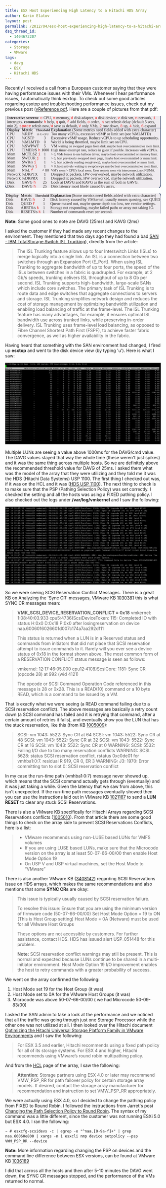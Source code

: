 ```yaml
---
title: ESX Host Experiencing High Latency to a Hitachi HDS Array
author: Karim Elatov
layout: post
permalink: /2012/04/esx-host-experiencing-high-latency-to-a-hitachi-array/
dsq_thread_id:
  - 1404673207
categories:
  - Storage
  - VMware
tags:
  - davg
  - ESX
  - Hitachi HDS
---
```

Recently I received a call from a European customer saying that they were having performance issues with their VMs. Whenever I hear performance issues, I automatically think esxtop. To check out some good articles regarding esxtop and troubleshooting performance issues, check out my previous post ([vReference pdf](/2012/04/ubuntu-11-10-vms-experience-high-storage-latency-on-esxi-5-0/). Here are a couple of pictures from that pdf:

![esxtop_threshold_1](https://github.com/elatov/uploads/raw/master/2012/04/esxtop_threshold_1.png)

![esxtop_threshold_2](https://github.com/elatov/uploads/raw/master/2012/04/esxtop_threshold_2.png)

**Note:** Some good ones to note are DAVG (25ms) and KAVG (2ms)

I asked the customer if they had made any recent changes to the environment. They mentioned that two days ago they had found a bad [SAN - IBM TotalStorage Switch ISL Trunking](http://en.wikipedia.org/wiki/Gigabit_interface_converter)), directly from the article:

> The ISL Trunking feature allows up to four Interswitch Links (ISLs) to merge logically into a single link. An ISL is a connection between two switches through an Expansion Port (E_Port). When using ISL Trunking to aggregate bandwidth of up to four ports, the speed of the ISLs between switches in a fabric is quadrupled. For example, at 2 Gb/s speeds, trunking delivers ISL throughput of up to 8 Gb per second. ISL Trunking supports high-bandwidth, large-scale SANs which include core switches. The primary task of ISL Trunking is to route data and edge switches that aggregate connections to servers and storage. ISL Trunking simplifies network design and reduces the cost of storage management by optimizing bandwidth utilization and enabling load balancing of traffic at the frame-level. The ISL Trunking feature has many advantages, for example, it ensures optimal ISL bandwidth use across trunked links, while preserving in-order delivery. ISL Trunking uses frame-level load balancing, as opposed to Fibre Channel Shortest Path First (FSPF), to achieve faster fabric convergence, as well as higher availability in the fabric.

Having heard that something with the SAN environment had changed, I fired up **esxtop** and went to the disk device view (by typing 'u'). Here is what I saw:

![high_davg_to_hitachi_array_1](https://github.com/elatov/uploads/raw/master/2012/04/high_davg_to_hitachi_array_1.png)

Multiple LUNs are seeing a value above 1000ms for the DAVG/cmd value. The DAVG values stayed that way the whole time (these weren't just spikes) and it was the same thing across multiple hosts. So we are definitely above the recommended threshold value for DAVG of 25ms. I asked them what was the model of the array that they were utilizing and they told me it was the HDS (Hitachi Data Systems) USP 1100. The first thing I checked out was, if it was on the HCL and it was ([HDS USP 1100](http://www.vmware.com/resources/compatibility/detail.php?deviceCategory=san&productid=1445&deviceCategory=san&partner=39&keyword=USP%201100&isSVA=1&page=1&display_interval=10&sortColumn=Partner&sortOrder=Asc)). The next thing to check is to make sure that the PSP (Pathing Selection Policy) was set correctly. I checked the setting and all the hosts was using a FIXED pathing policy. I also checked out the logs under **/var/log/vmkernel** and I saw the following:

![sync_CR_messages_to_hitachi_array_1](https://github.com/elatov/uploads/raw/master/2012/04/sync_CR_messages_to_hitachi_array_1.png)

So we were seeing SCSI Reservation Conflict Messages. There is a great KB on Analyzing the 'Sync CR' messages, VMware KB [1030381](http://kb.vmware.com/kb/1005009) this is what SYNC CR messages mean:

> **VMK_SCSI_DEVICE_RESERVATION_CONFLICT = 0x18**
> vmkernel: 1:08:40:03.933 cpu5:4736)ScsiDeviceToken: 115: Completed IO with status H:0x0 D:0x18 P:0x0 after losingreservation on device naa.6006016026601d007c174a7aa292df11
>
> This status is returned when a LUN is in a Reserved status and commands from initiators that did not place that SCSI reservation attempt to issue commands to it. Rarely will you ever see a device status of 0x18 in the format shown above. The most common form of a RESERVATION CONFLICT status message is seen as follows:
>
> vmkernel: 12:17:46:05.000 cpu12:4108)ScsiCore: 1181: Sync CR (opcode 28) at 992 (wid 4121)
>
> The opcode or SCSI Command Operation Code referenced in this message is 28 or 0x28. This is a READ(10) command or a 10 byte READ, which is a command to be issued by a VM.

That is exactly what we were seeing (a READ command failing due to a SCSI reservation conflict). The above messages are basically a retry count down (a SCSI command has failed and it is retrying that command, after a certain amount of retries it fails), and eventually show you the LUN that has the stuck reservation, like this (from KB [1005009](http://kb.vmware.com/kb/1005009)):

> SCSI: vm 1043: 5522: Sync CR at 64
> SCSI: vm 1043: 5522: Sync CR at 48
> SCSI: vm 1043: 5522: Sync CR at 32
> SCSI: vm 1043: 5522: Sync CR at 16
> SCSI: vm 1043: 5522: Sync CR at 0
> WARNING: SCSI: 5532: Failing I/O due to too many reservation conflicts
> WARNING: SCSI: 5628: status SCSI reservation conflict, rstatus 0xc0de01 for vmhba1:0:7. residual R 919, CR 0, ER 3
> WARNING: J3: 1970: Error committing txn to slot 0: SCSI reservation conflict

In my case the run-time path (vmhba1:0:7) message never showed up, which means that the SCSI command actually gets through (eventually) and it was just taking a while. Given the latency that we saw from above, this isn't unexpected. If the run-time path messages eventually showed then you can use the instructions laid out in VMware KB [1021187](http://kb.vmware.com/kb/1021187) to send a **LUN RESET** to clear any stuck SCSI Reservations.

There is also a VMware KB specifically for Hitachi Arrays regarding SCSI Reservations conflicts ([1005010](http://kb.vmware.com/kb/1005010)). From that article there are some good things to check on the array side to prevent SCSI Reservations Conflicts, here is a list:

> *   VMware recommends using non-LUSE based LUNs for VMFS volumes
> *   If you are using LUSE based LUNs, make sure that the Microcode version on the array is at least 50-07-66-00/00 then enable Host Mode Option 19
> *   On USP V and USP virtual machines, set the Host Mode to “VMware”

There is also another VMware KB ([3408142](http://kb.vmware.com/kb/3408142)) regarding SCSI Reservations issue on HDS arrays, which makes the same recommendations and also mentions that some **SYNC CRs** are okay:

> This issue is typically usually caused by SCSI reservation failure.
>
> To resolve this issue:
> Ensure that you are using the minimum version of firmware code (50-07-66-00/00)
> Set Host Mode Option = 19 to ON (This is Host Group setting)
> Host Mode = 0A (Netware) must be used for all VMware Host Groups
>
> These options are not accessible by customers. For further assistance, contact HDS. HDS has issued alert USP_051448 for this problem.
>
> **Note:** SCSI reservation conflict warnings may still be present. This is normal and expected because LUNs continue to be shared in a multi-initiator environment. Host Mode Option 19 I/O improvement enables the host to retry commands with a greater probability of success.

We went on the array confirmed the following:

1.  Host Mode set 19 for the Host Group (it was)
2.  Host Mode set to 0A for the VMware Host Groups (it was)
3.  Microcode was above 50-07-66-00/00 ( we had Microcode 50-09-83/00)

I asked the SAN admin to take a look at the performance and we noticed that all the traffic was going through just one Storage Processor while the other one was not utilized at all. I then looked over the Hitachi document [Optimizing the Hitachi Universal Storage Platform Family in VMware Environments](http://www.hds.com/assets/pdf/optimizing-the-hitachi-virtual-storage-platform-best-practices-guide.pdf) and I saw the following:

> For ESX 3.5 and earlier, Hitachi recommends using a fixed path policy for all of its storage systems. For ESX 4 and higher, Hitachi recommends using VMware’s round robin multipathing policy.

And from the [HCL](http://www.vmware.com/resources/compatibility/detail.php?deviceCategory=san&productid=1445&deviceCategory=san&partner=39&keyword=USP%201100&isSVA=1&page=1&display_interval=10&sortColumn=Partner&sortOrder=Asc) page of the array, I saw the following:

> **Attention:** Storage partners using ESX 4.0 or later may recommend VMW_PSP_RR for path failover policy for certain storage array models. If desired, contact the storage array manufacturer for recommendation and instruction to set VMW_PSP_RR appropriately.

We were actually using ESX 4.0, so I decided to change the pathing policy from FIXED to Round Robin. I followed the instructions from Jarret's post [Changing the Path Selection Policy to Round Robin](http://virtuallyhyper.com/2012/03/changing-the-path-selection-policy-to-round-robin/). The syntax of my command was a little different, since the customer was not running ESXi 5.0 but ESX 4.0. I ran the following:


    ~ # esxcfg-scsidevs -c | egrep -o "^naa.[0-9a-f]+" | grep naa.60060e800 | xargs -n 1 esxcli nmp device setpolicy --psp VWM_PSP_RR --device


**Note:** More information regarding changing the PSP on devices and the command line difference between ESX versions, can be found at VMware KB [1036189](http://kb.vmware.com/kb/1036189)

I did that across all the hosts and then after 5-10 minutes the DAVG went down, the SYNC CR messages stopped, and the performance of the VMs returned to normal.


